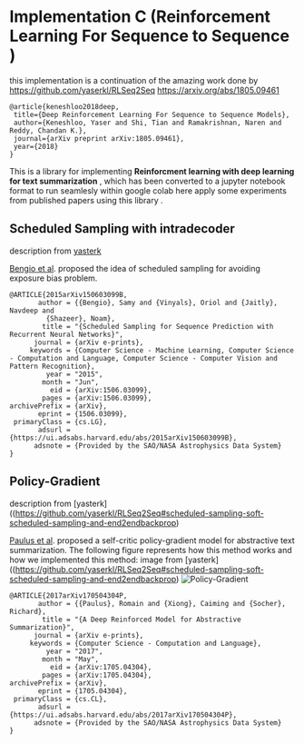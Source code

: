 # Implementation C (Reinforcement Learning For Sequence to Sequence )

this implementation is a continuation of the amazing work done by
https://github.com/yaserkl/RLSeq2Seq
https://arxiv.org/abs/1805.09461


```
@article{keneshloo2018deep,
 title={Deep Reinforcement Learning For Sequence to Sequence Models},
 author={Keneshloo, Yaser and Shi, Tian and Ramakrishnan, Naren and Reddy, Chandan K.},
 journal={arXiv preprint arXiv:1805.09461},
 year={2018}
}
```

This is a library for implementing **Reinforcment learning with deep learning for text summarization** , which has been converted to a jupyter notebook format to run seamlesly within google colab
here apply some experiments from published papers using this library . 

## Scheduled Sampling with intradecoder 
description from [yasterk](https://github.com/yaserkl/RLSeq2Seq#scheduled-sampling-soft-scheduled-sampling-and-end2endbackprop) 

[Bengio et al](https://arxiv.org/abs/1506.03099). proposed the idea of scheduled sampling for avoiding exposure bias problem.
```
@ARTICLE{2015arXiv150603099B,
       author = {{Bengio}, Samy and {Vinyals}, Oriol and {Jaitly}, Navdeep and
         {Shazeer}, Noam},
        title = "{Scheduled Sampling for Sequence Prediction with Recurrent Neural Networks}",
      journal = {arXiv e-prints},
     keywords = {Computer Science - Machine Learning, Computer Science - Computation and Language, Computer Science - Computer Vision and Pattern Recognition},
         year = "2015",
        month = "Jun",
          eid = {arXiv:1506.03099},
        pages = {arXiv:1506.03099},
archivePrefix = {arXiv},
       eprint = {1506.03099},
 primaryClass = {cs.LG},
       adsurl = {https://ui.adsabs.harvard.edu/abs/2015arXiv150603099B},
      adsnote = {Provided by the SAO/NASA Astrophysics Data System}
}
```


## Policy-Gradient 
description from [yasterk]((https://github.com/yaserkl/RLSeq2Seq#scheduled-sampling-soft-scheduled-sampling-and-end2endbackprop) 

[Paulus et al](https://arxiv.org/abs/1705.04304). proposed a self-critic policy-gradient model for abstractive text summarization. The following figure represents how this method works and how we implemented this method:
image from [yasterk]((https://github.com/yaserkl/RLSeq2Seq#scheduled-sampling-soft-scheduled-sampling-and-end2endbackprop) 
![Policy-Gradient](https://github.com/yaserkl/RLSeq2Seq/raw/master/docs/_img/selfcritic.png)

```
@ARTICLE{2017arXiv170504304P,
       author = {{Paulus}, Romain and {Xiong}, Caiming and {Socher}, Richard},
        title = "{A Deep Reinforced Model for Abstractive Summarization}",
      journal = {arXiv e-prints},
     keywords = {Computer Science - Computation and Language},
         year = "2017",
        month = "May",
          eid = {arXiv:1705.04304},
        pages = {arXiv:1705.04304},
archivePrefix = {arXiv},
       eprint = {1705.04304},
 primaryClass = {cs.CL},
       adsurl = {https://ui.adsabs.harvard.edu/abs/2017arXiv170504304P},
      adsnote = {Provided by the SAO/NASA Astrophysics Data System}
}
```





